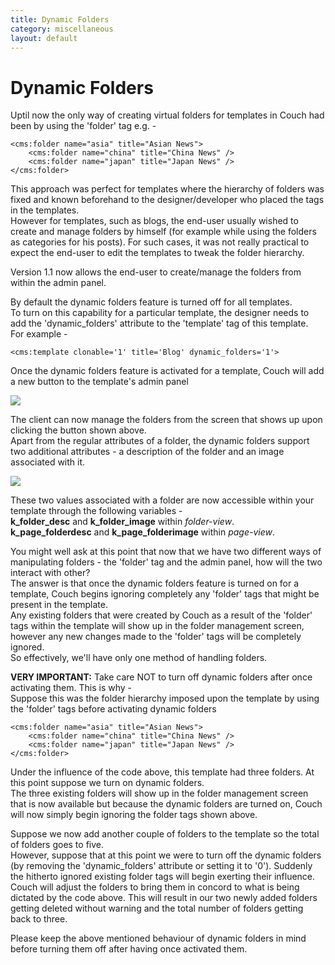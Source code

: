```yaml
---
title: Dynamic Folders
category: miscellaneous
layout: default
---
```


# Dynamic Folders

Uptil now the only way of creating virtual folders for templates in Couch had been by using the 'folder' tag e.g. -

```
<cms:folder name="asia" title="Asian News">
    <cms:folder name="china" title="China News" />
    <cms:folder name="japan" title="Japan News" />
</cms:folder>
```

This approach was perfect for templates where the hierarchy of folders was fixed and known beforehand to the designer/developer who placed the tags in the templates.<br/>
However for templates, such as blogs, the end-user usually wished to create and manage folders by himself (for example while using the folders as categories for his posts). For such cases, it was not really practical to expect the end-user to edit the templates to tweak the folder hierarchy.

Version 1.1 now allows the end-user to create/manage the folders from within the admin panel.

By default the dynamic folders feature is turned off for all templates.<br/>
To turn on this capability for a particular template, the designer needs to add the 'dynamic\_folders' attribute to the 'template' tag of this template.<br/>
For example -

```
<cms:template clonable='1' title='Blog' dynamic_folders='1'>
```

Once the dynamic folders feature is activated for a template, Couch will add a new button to the template's admin panel

![](../../assets/img/contents/dynamic-folders-1.png)

The client can now manage the folders from the screen that shows up upon clicking the button shown above.<br/>
Apart from the regular attributes of a folder, the dynamic folders support two additional attributes - a description of the folder and an image associated with it.

![](../../assets/img/contents/dynamic-folders-2.png)

These two values associated with a folder are now accessible within your template through the following variables -<br/>
**k\_folder\_desc** and **k\_folder\_image** within _folder-view_.<br/>
**k\_page\_folderdesc** and **k\_page\_folderimage** within _page-view_.

You might well ask at this point that now that we have two different ways of manipulating folders - the 'folder' tag and the admin panel, how will the two interact with other?<br/>
The answer is that once the dynamic folders feature is turned on for a template, Couch begins ignoring completely any 'folder' tags that might be present in the template.<br/>
Any existing folders that were created by Couch as a result of the 'folder' tags within the template will show up in the folder management screen, however any new changes made to the 'folder' tags will be completely ignored.<br/>
So effectively, we'll have only one method of handling folders.

**VERY IMPORTANT:** Take care NOT to turn off dynamic folders after once activating them. This is why -<br/>
Suppose this was the folder hierarchy imposed upon the template by using the 'folder' tags before activating dynamic folders

```
<cms:folder name="asia" title="Asian News">
    <cms:folder name="china" title="China News" />
    <cms:folder name="japan" title="Japan News" />
</cms:folder>
```

Under the influence of the code above, this template had three folders. At this point suppose we turn on dynamic folders.<br/>
The three existing folders will show up in the folder management screen that is now available but because the dynamic folders are turned on, Couch will now simply begin ignoring the folder tags shown above.

Suppose we now add another couple of folders to the template so the total of folders goes to five.<br/>
However, suppose that at this point we were to turn off the dynamic folders (by removing the 'dynamic\_folders' attribute or setting it to '0'). Suddenly the hitherto ignored existing folder tags will begin exerting their influence. Couch will adjust the folders to bring them in concord to what is being dictated by the code above. This will result in our two newly added folders getting deleted without warning and the total number of folders getting back to three.

<p class="error">Please keep the above mentioned behaviour of dynamic folders in mind before turning them off after having once activated them.</p>
